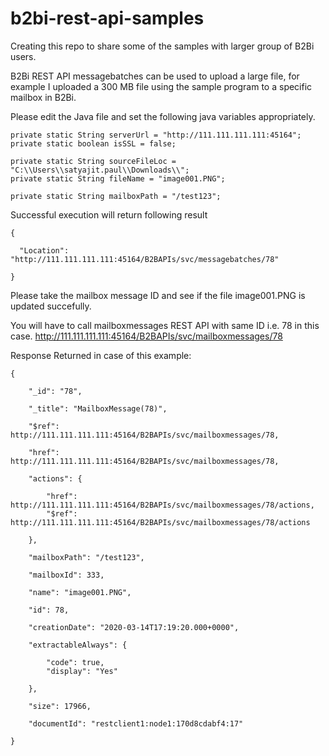 # b2bi-rest-api-samples
Creating this repo to share some of the samples with larger group of B2Bi users.

B2Bi REST API messagebatches can be used to upload a large file, for example I uploaded a 300 MB file using the sample program to a specific mailbox in B2Bi.

Please edit the Java file and set the following java variables appropriately.

    private static String serverUrl = "http://111.111.111.111:45164";
    private static boolean isSSL = false;

    private static String sourceFileLoc = "C:\\Users\\satyajit.paul\\Downloads\\";
    private static String fileName = "image001.PNG";  

    private static String mailboxPath = "/test123";

Successful execution will return following result

	{

	  "Location": "http://111.111.111.111:45164/B2BAPIs/svc/messagebatches/78"

	}

Please take the mailbox message ID and see if the file image001.PNG is updated succefully.

You will have to call mailboxmessages REST API with same ID i.e. 78 in this case.  http://111.111.111.111:45164/B2BAPIs/svc/mailboxmessages/78

Response Returned in case of this example:

	{

		"_id": "78",

		"_title": "MailboxMessage(78)",

		"$ref": http://111.111.111.111:45164/B2BAPIs/svc/mailboxmessages/78,

		"href": http://111.111.111.111:45164/B2BAPIs/svc/mailboxmessages/78,

		"actions": {

			"href": http://111.111.111.111:45164/B2BAPIs/svc/mailboxmessages/78/actions,
			"$ref": http://111.111.111.111:45164/B2BAPIs/svc/mailboxmessages/78/actions

		},

		"mailboxPath": "/test123",

		"mailboxId": 333,

		"name": "image001.PNG",

		"id": 78,

		"creationDate": "2020-03-14T17:19:20.000+0000",

		"extractableAlways": {

			"code": true,
			"display": "Yes"

		},

		"size": 17966,

		"documentId": "restclient1:node1:170d8cdabf4:17"

	}
